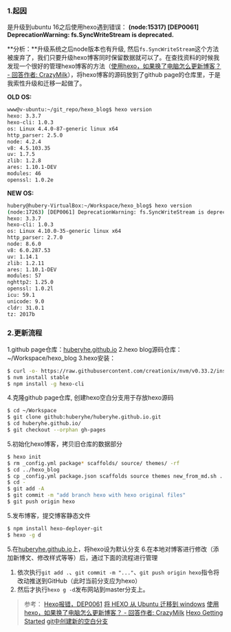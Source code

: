 ### 1.起因
是升级到ubuntu 16之后使用hexo遇到错误：
**(node:15317) [DEP0061] DeprecationWarning: fs.SyncWriteStream is deprecated.**

**分析：**升级系统之后node版本也有升级, 然后`fs.SyncWriteStream`这个方法被废弃了，我们只要升级hexo博客同时保留数据就可以了。在查找资料的时候我发现一个很好的管理hexo博客的方法（[使用hexo，如果换了电脑怎么更新博客？ - 回答作者: CrazyMilk](https://zhihu.com/question/21193762/answer/79109280)），将hexo博客的源码放到了github page的仓库里，于是我索性升级和迁移一起做了。

**OLD OS:**
```bash
www@v-ubuntu:~/git_repo/hexo_blog$ hexo version
hexo: 3.3.7
hexo-cli: 1.0.3
os: Linux 4.4.0-87-generic linux x64
http_parser: 2.5.0
node: 4.2.4
v8: 4.5.103.35
uv: 1.7.5
zlib: 1.2.8
ares: 1.10.1-DEV
modules: 46
openssl: 1.0.2e
```
**NEW OS:**
```bash
hubery@hubery-VirtualBox:~/Workspace/hexo_blog$ hexo version
(node:17263) [DEP0061] DeprecationWarning: fs.SyncWriteStream is deprecated.
hexo: 3.3.7
hexo-cli: 1.0.3
os: Linux 4.10.0-35-generic linux x64
http_parser: 2.7.0
node: 8.6.0
v8: 6.0.287.53
uv: 1.14.1
zlib: 1.2.11
ares: 1.10.1-DEV
modules: 57
nghttp2: 1.25.0
openssl: 1.0.2l
icu: 59.1
unicode: 9.0
cldr: 31.0.1
tz: 2017b
```
### 2.更新流程
1.github page仓库：[huberyhe.github.io](https://github.com/huberyhe/huberyhe.github.io)
2.hexo blog源码仓库：~/Workspace/hexo_blog
3.hexo安装：
```bash
$ curl -o- https://raw.githubusercontent.com/creationix/nvm/v0.33.2/install.sh | bash
$ nvm install stable
$ npm install -g hexo-cli
```
4.克隆github page仓库, 创建hexo空白分支用于存放hexo源码
```bash
$ cd ~/Workspace
$ git clone github:huberyhe/huberyhe.github.io.git
$ cd huberyhe.github.io/
$ git checkout --orphan gh-pages
```
5.初始化hexo博客，拷贝旧仓库的数据部分
```bash
$ hexo init
$ rm _config.yml package* scaffolds/ source/ themes/ -rf
$ cd ../hexo_blog
$ cp _config.yml package.json scaffolds source themes new_from_md.sh ../huberyhe.github.io/ -Ra
$ cd -
$ git add -A
$ git commit -m "add branch hexo with hexo original files"
$ git push origin hexo
```
5.发布博客，提交博客静态文件
```bash
$ npm install hexo-deployer-git
$ hexo -g d
```
5.在[huberyhe.github.io](https://github.com/huberyhe/huberyhe.github.io)上，将hexo设为默认分支
6.在本地对博客进行修改（添加新博文、修改样式等等）后，通过下面的流程进行管理
1. 依次执行`git add .`、`git commit -m "..."`、`git push origin hexo`指令将改动推送到GitHub（此时当前分支应为hexo）
2. 然后才执行`hexo g -d`发布网站到master分支上。

>参考：
>[Hexo报错，DEP0061](http://www.abrocks.com/2017/06/17/node8.0方法弃用处理/#more)
>[将 HEXO 从 Ubuntu 迁移到 windows](http://www.cnblogs.com/JinyaoLi/p/4672376.html)
>[使用hexo，如果换了电脑怎么更新博客？ - 回答作者: CrazyMilk](https://zhihu.com/question/21193762/answer/79109280)
>[Hexo Getting Started](https://hexo.io/docs/index.html)
>[git中创建新的空白分支](http://blog.csdn.net/playboyanta123/article/details/48975175)
